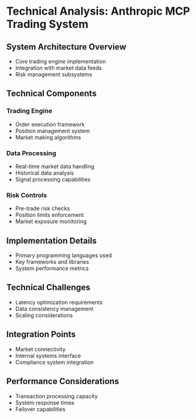 # Technical Analysis: Anthropic MCP Trading System

## System Architecture Overview
- Core trading engine implementation
- Integration with market data feeds
- Risk management subsystems

## Technical Components
### Trading Engine
- Order execution framework
- Position management system
- Market making algorithms

### Data Processing
- Real-time market data handling
- Historical data analysis
- Signal processing capabilities

### Risk Controls
- Pre-trade risk checks
- Position limits enforcement
- Market exposure monitoring

## Implementation Details
- Primary programming languages used
- Key frameworks and libraries
- System performance metrics

## Technical Challenges
- Latency optimization requirements
- Data consistency management
- Scaling considerations

## Integration Points
- Market connectivity
- Internal systems interface
- Compliance system integration

## Performance Considerations
- Transaction processing capacity
- System response times
- Failover capabilities